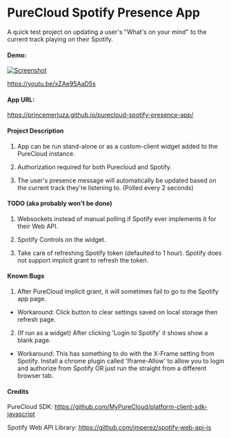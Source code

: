# PureCloud Spotify Presence App

A quick test project on updating a user's "What's on your mind" to the current track playing on their Spotify.

#### Demo:

[![Screenshot](https://i.imgur.com/LL4K0um.png)](http://www.youtube.com/watch?v=xZAe95AaD5s)

https://youtu.be/xZAe95AaD5s

#### App URL:

https://princemerluza.github.io/purecloud-spotify-presence-app/

#### Project Description

1. App can be run stand-alone or as a custom-client widget added to the PureCloud instance.

2. Authorization required for both Purecloud and Spotify.

2. The user's presence message will automatically be updated based on the current track they're listening to. (Polled every 2 seconds)

#### TODO (aka probably won't be done)

1. Websockets instead of manual polling if Spotify ever implements it for their Web API.

2. Spotify Controls on the widget.

3. Take care of refreshing Spotify token (defaulted to 1 hour). Spotify does not support implicit grant to refresh the token.

#### Known Bugs

1. After PureCloud implicit grant, it will sometimes fail to go to the Spotify app page.

* Workaround: Click button to clear settings saved on local storage then refresh page.

2. (If run as a widget) After clicking 'Login to Spotify' it shows show a blank page.

* Workaround: This has something to do with the X-Frame setting from Spotify. Install a chrome plugin called 'Iframe-Allow' to allow you to login and authorize from Spotify OR just run the straight from a different browser tab.

#### Credits

PureCloud SDK: https://github.com/MyPureCloud/platform-client-sdk-javascript

Spotify Web API Library: https://github.com/jmperez/spotify-web-api-js
